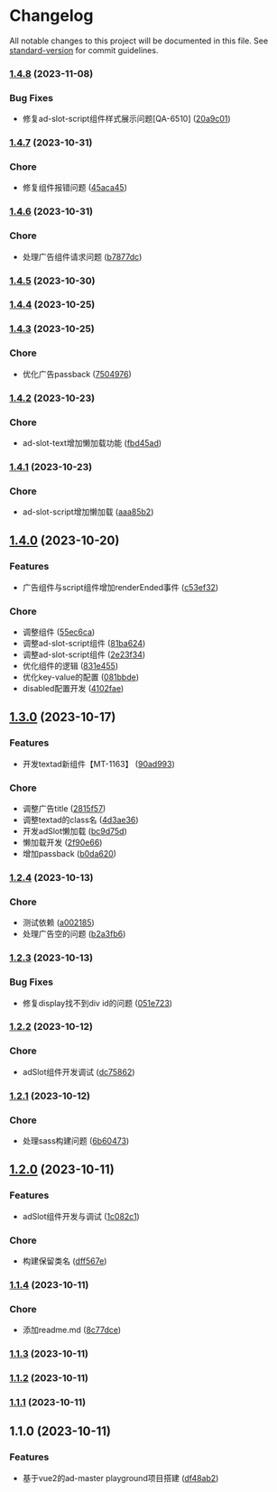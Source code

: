 # Changelog

All notable changes to this project will be documented in this file. See [standard-version](https://github.com/conventional-changelog/standard-version) for commit guidelines.

### [1.4.8](https://presslogic/Presslogic-Media/ad-master/compare/v1.4.7...v1.4.8) (2023-11-08)


### Bug Fixes

* 修复ad-slot-script组件样式展示问题[QA-6510] ([20a9c01](https://presslogic/Presslogic-Media/ad-master/commit/20a9c011581b268e857a1c7755117307194e1383))

### [1.4.7](https://presslogic/Presslogic-Media/ad-master/compare/v1.4.6...v1.4.7) (2023-10-31)


### Chore

* 修复组件报错问题 ([45aca45](https://presslogic/Presslogic-Media/ad-master/commit/45aca45bc9ba12769df0cb7b7d20c660986577d9))

### [1.4.6](https://presslogic/Presslogic-Media/ad-master/compare/v1.4.5...v1.4.6) (2023-10-31)


### Chore

* 处理广告组件请求问题 ([b7877dc](https://presslogic/Presslogic-Media/ad-master/commit/b7877dc03eb91bde6281ae39b44b2184bb9c5508))

### [1.4.5](https://presslogic/Presslogic-Media/ad-master/compare/v1.4.4...v1.4.5) (2023-10-30)

### [1.4.4](https://presslogic/Presslogic-Media/ad-master/compare/v1.4.3...v1.4.4) (2023-10-25)

### [1.4.3](https://presslogic/Presslogic-Media/ad-master/compare/v1.4.2...v1.4.3) (2023-10-25)


### Chore

* 优化广告passback ([7504976](https://presslogic/Presslogic-Media/ad-master/commit/7504976a2ad009920b583e3c94d1b0baee97e543))

### [1.4.2](https://presslogic/Presslogic-Media/ad-master/compare/v1.4.1...v1.4.2) (2023-10-23)


### Chore

* ad-slot-text增加懒加载功能 ([fbd45ad](https://presslogic/Presslogic-Media/ad-master/commit/fbd45ad505071b6050b66e08fffab68949ace718))

### [1.4.1](https://presslogic/Presslogic-Media/ad-master/compare/v1.4.0...v1.4.1) (2023-10-23)


### Chore

* ad-slot-script增加懒加载 ([aaa85b2](https://presslogic/Presslogic-Media/ad-master/commit/aaa85b2d9b56e14ff95aa604f0d01ffc5e54212f))

## [1.4.0](https://presslogic/Presslogic-Media/ad-master/compare/v1.3.0...v1.4.0) (2023-10-20)


### Features

* 广告组件与script组件增加renderEnded事件 ([c53ef32](https://presslogic/Presslogic-Media/ad-master/commit/c53ef3241fd3d434ec1be7f80ddb912a5d58e5d9))


### Chore

* 调整组件 ([55ec6ca](https://presslogic/Presslogic-Media/ad-master/commit/55ec6cae8ff6a19857b9032751a8352dbc00e91f))
* 调整ad-slot-script组件 ([81ba624](https://presslogic/Presslogic-Media/ad-master/commit/81ba62456e0a6c38403e15e6b0e16d83c2b74905))
* 调整ad-slot-script组件 ([2e23f34](https://presslogic/Presslogic-Media/ad-master/commit/2e23f34fa446764d16ea4b5883272168310c54a4))
* 优化组件的逻辑 ([831e455](https://presslogic/Presslogic-Media/ad-master/commit/831e455d3c17fb77e6c032883961a0a3566a8c11))
* 优化key-value的配置 ([081bbde](https://presslogic/Presslogic-Media/ad-master/commit/081bbdedae165377766d4937219ed6170b6a5a73))
* disabled配置开发 ([4102fae](https://presslogic/Presslogic-Media/ad-master/commit/4102fae84d1ea5f1a85a91a984b12d4e811a124a))

## [1.3.0](https://presslogic/Presslogic-Media/ad-master/compare/v1.2.4...v1.3.0) (2023-10-17)


### Features

* 开发textad新组件【MT-1163】 ([90ad993](https://presslogic/Presslogic-Media/ad-master/commit/90ad993cabf2c1683a359b5e0a8cd3cfd6427fbe))


### Chore

* 调整广告title ([2815f57](https://presslogic/Presslogic-Media/ad-master/commit/2815f570a346e4ebc0d70979d065f69a9a9aa13a))
* 调整textad的class名 ([4d3ae36](https://presslogic/Presslogic-Media/ad-master/commit/4d3ae36a0fa5edfc77d438057660f435e27122d5))
* 开发adSlot懒加载 ([bc9d75d](https://presslogic/Presslogic-Media/ad-master/commit/bc9d75d44f399993eabd3691b5970fa9c08e6640))
* 懒加载开发 ([2f90e66](https://presslogic/Presslogic-Media/ad-master/commit/2f90e66dda92c8e0c88f41e807fdc030aafecb8b))
* 增加passback ([b0da620](https://presslogic/Presslogic-Media/ad-master/commit/b0da620bfdd4d08e30cf83ccdf1e2a17d15ae995))

### [1.2.4](https://presslogic/Presslogic-Media/ad-master/compare/v1.2.3...v1.2.4) (2023-10-13)


### Chore

* 测试依赖 ([a002185](https://presslogic/Presslogic-Media/ad-master/commit/a002185149d2e573418430052c9b7fc9cca7b42c))
* 处理广告空的问题 ([b2a3fb6](https://presslogic/Presslogic-Media/ad-master/commit/b2a3fb64e6e3de5014d012e2b2131f4e4256a22e))

### [1.2.3](https://presslogic/Presslogic-Media/ad-master/compare/v1.2.2...v1.2.3) (2023-10-13)


### Bug Fixes

* 修复display找不到div id的问题 ([051e723](https://presslogic/Presslogic-Media/ad-master/commit/051e723ef01c731a449f456ca883e9d1283c7ed3))

### [1.2.2](https://presslogic/Presslogic-Media/ad-master/compare/v1.2.1...v1.2.2) (2023-10-12)


### Chore

* adSlot组件开发调试 ([dc75862](https://presslogic/Presslogic-Media/ad-master/commit/dc75862b8b8f2db74f0d08497d3d0e1257f1b5fc))

### [1.2.1](https://presslogic/Presslogic-Media/ad-master/compare/v1.2.0...v1.2.1) (2023-10-12)


### Chore

* 处理sass构建问题 ([6b60473](https://presslogic/Presslogic-Media/ad-master/commit/6b6047306e49fee78debd170aac75bd5378d47e1))

## [1.2.0](https://presslogic/Presslogic-Media/ad-master/compare/v1.1.4...v1.2.0) (2023-10-11)


### Features

* adSlot组件开发与调试 ([1c082c1](https://presslogic/Presslogic-Media/ad-master/commit/1c082c1290a0680427645f1f8df7dc84dbd54c51))


### Chore

* 构建保留类名 ([dff567e](https://presslogic/Presslogic-Media/ad-master/commit/dff567ea37795861209df5b8689187d5ce4a90a5))

### [1.1.4](https://presslogic/Presslogic-Media/ad-master/compare/v1.1.3...v1.1.4) (2023-10-11)


### Chore

* 添加readme.md ([8c77dce](https://presslogic/Presslogic-Media/ad-master/commit/8c77dceb20dd7b3cbb72532e2df11e1d736835c0))

### [1.1.3](https://presslogic/Presslogic-Media/ad-master/compare/v1.1.2...v1.1.3) (2023-10-11)

### [1.1.2](https://presslogic/Presslogic-Media/ad-master/compare/v1.1.1...v1.1.2) (2023-10-11)

### [1.1.1](https://presslogic/Presslogic-Media/ad-master/compare/v1.1.0...v1.1.1) (2023-10-11)

## 1.1.0 (2023-10-11)


### Features

* 基于vue2的ad-master playground项目搭建 ([df48ab2](https://presslogic/Presslogic-Media/ad-master/commit/df48ab2c42d9d056251419a610de4f9791d62fee))
